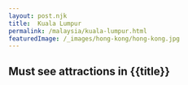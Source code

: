 ```yaml
---
layout: post.njk
title: 	Kuala Lumpur
permalink: /malaysia/kuala-lumpur.html
featuredImage: /_images/hong-kong/hong-kong.jpg
---
```

## Must see attractions in {{title}}